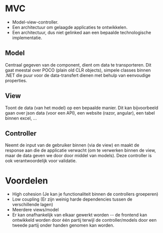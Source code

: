 # MVC 
* Model-view-controller. 
* Een architectuur om gelaagde applicaties te ontwikkelen. 
* Een architectuur, dus niet gelinked aan een bepaalde technologische implementatie.

## Model
Centraal gegeven van de component, dient om data te transporteren. Dit gaat meestal over POCO (plain old CLR objects), simpele classes binnen .NET die puur voor de data-transfert dienen met behulp van eenvoudige properties.

## View
Toont de data (van het model) op een bepaalde manier. Dit kan bijvoorbeeld gaan over json data (voor een API), een website (razor, angular), een tabel binnen excel, ... 

## Controller
Neemt de input van de gebruiker binnen (via de view) en maakt de response aan die de applicatie verwacht (om te verwerken binnen de view, maar de data geven we door door middel van models). Deze controller is ook verantwoordelijk voor validatie.

# Voordelen

* High cohesion (Je kan je functionaliteit binnen de controllers groeperen)
* Low coupling (Er zijn weinig harde dependencies tussen de verschillende lagen)
* Meerdere views/model
* Er kan onafhankelijk van elkaar gewerkt worden -- de frontend kan ontwikkeld worden door één partij terwijl de controller/models door een tweede partij onder handen genomen kan worden.